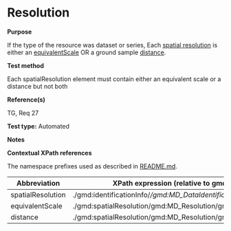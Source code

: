 
# Resolution

**Purpose**	

If the type of the resource was dataset or series, Each [spatial resolution](#spatialResolution) is either an [equivalentScale](#equivalentScale) OR a ground
sample [distance](#distance). 

**Test method**	

Each spatialResolution element must contain either an equivalent scale or a distance but not both

**Reference(s)**	 

TG, Req 27

**Test type:** Automated

**Notes**

**Contextual XPath references**

The namespace prefixes used as described in [README.md](./README.md#namespaces).

Abbreviation                                   |  XPath expression (relative to gmd:MD_Metadata)
-----------------------------------------------| -------------------------------------------------------------------------
<a name="spatialResolution"></a> spatialResolution | ./gmd:identificationInfo/*/gmd:MD_DataIdentification/*/gmd:spatialResolution
<a name="equivalentScale"></a> equivalentScale  | ./gmd:spatialResolution/gmd:MD_Resolution/gmd:equivalentScale
<a name="distance"></a> distance   | ./gmd:spatialResolution/gmd:MD_Resolution/gmd:distance/gco:Distance



